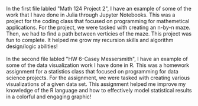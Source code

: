 In the first file labled "Math 124 Project 2", I have an example of some of the work that I have done in Julia through Jupyter Notebooks.
This was a project for the coding class that focused on programming for mathemetical applications.
For the project, we were tasked with creating an n-by-n maze. Then, we had to find a path between verticies of the maze.
This project was fun to complete. It helped me grow my recursion skills and algorithm design/logic abilities!
<br>
<br>
In the second file labled "HW 6-Casey Messersmith", I have an example of some of the data visualization work I have done in R.
This was a homework assignment for a statistics class that focused on programming for data science projects.
For the assignment, we were tasked with creating various visualizations of a given data set.
This assignment helped me improve my knowledge of the R language and how to effectively model statistical results in a colorful and engaging graphic!

